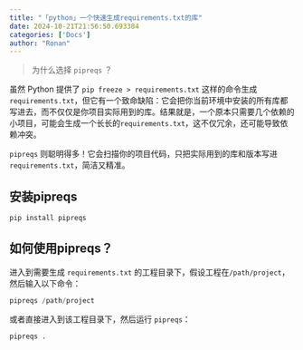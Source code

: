 ```yaml
---
title: "「python」一个快速生成requirements.txt的库"
date: 2024-10-21T21:56:50.693384
categories: ['Docs']
author: "Ronan"
---
```

> 为什么选择 `pipreqs` ？

虽然 Python 提供了 `pip freeze > requirements.txt` 这样的命令生成 `requirements.txt`，但它有一个致命缺陷：它会把你当前环境中安装的所有库都写进去，而不仅仅是你项目实际用到的库。结果就是，一个原本只需要几个依赖的小项目，可能会生成一个长长的`requirements.txt`，这不仅冗余，还可能导致依赖冲突。

`pipreqs` 则聪明得多！它会扫描你的项目代码，只把实际用到的库和版本写进 `requirements.txt`，简洁又精准。


## 安装pipreqs

```python
pip install pipreqs
```


## 如何使用pipreqs？

进入到需要生成 `requirements.txt` 的工程目录下，假设工程在`/path/project`，然后输入以下命令：

```python
pipreqs /path/project
```

或者直接进入到该工程目录下，然后运行 `pipreqs`：

```python
pipreqs .
```
